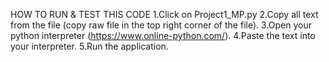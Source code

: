 HOW TO RUN & TEST THIS CODE
1.Click on Project1_MP.py
2.Copy all text from the file (copy raw file in the top right corner of the file).
3.Open your python interpreter (https://www.online-python.com/).
4.Paste the text into your interpreter.
5.Run the application.
